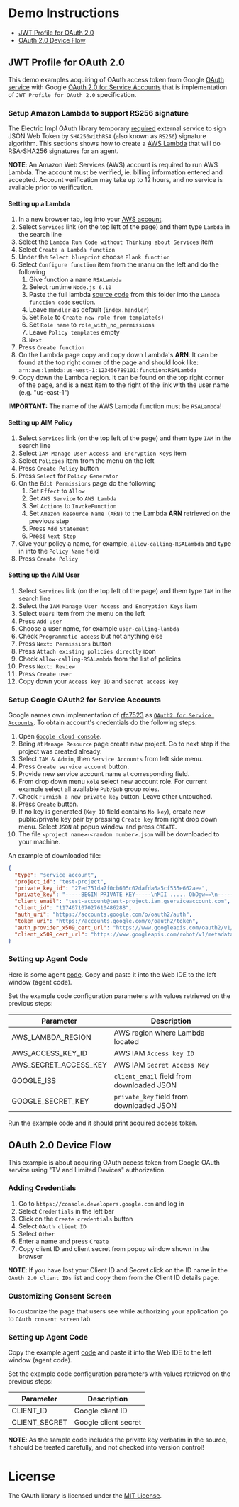 # Demo Instructions

* [JWT Profile for OAuth 2.0](#jwt-profile-for-oauth-20)
* [OAuth 2.0 Device Flow](#oauth-20-device-flow)

## JWT Profile for OAuth 2.0

This demo examples acquiring of OAuth access token from Google [OAuth service](https://developers.google.com/identity/protocols/OAuth2) with Google [OAuth 2.0 for Service Accounts](https://developers.google.com/identity/protocols/OAuth2ServiceAccount) that is implementation of `JWT Profile for OAuth 2.0` specification.

### Setup Amazon Lambda to support RS256 signature

The Electric Impl OAuth library temporary [required](../README.md#oauth2jwtprofileclient) external service to sign JSON Web Token by `SHA256withRSA` (also known as `RS256`) signature algorithm. This sections shows how to create a [AWS Lambda](https://aws.amazon.com/lambda) that will do RSA-SHA256 signatures for an agent.

**NOTE**: An Amazon Web Services (AWS) account is required to run AWS Lambda. The account must be verified, ie. billing information entered and accepted. Account verification may take up to 12 hours, and no service is available prior to verification.

#### Setting up a Lambda

1. In a new browser tab, log into your [AWS account](https://aws.amazon.com/console/).
1. Select `Services` link (on the top left of the page) and them type `Lambda` in the search line
1. Select the `Lambda Run Code without Thinking about Services` item
1. Select `Create a Lambda function`
1. Under the `Select blueprint` choose `Blank function`
1. Select `Configure function` item from the manu on the left and do the following
    1. Give function a name `RSALambda`
    1. Select runtime `Node.js 6.10`
    1. Paste the full lambda [source code](./RSALambda.js) from this folder into the `Lambda function code` section.
    1. Leave `Handler` as default (`index.handler`)
    1. Set `Role` to `Create new role from template(s)`
    1. Set `Role name` to `role_with_no_permissions`
    1. Leave `Policy templates` empty
    1. `Next`
1. Press `Create function`
1. On the Lambda page copy and copy down Lambda's **ARN**. It can be found at the top right corner
of the page and should look like: `arn:aws:lambda:us-west-1:123456789101:function:RSALambda`
1. Copy down the Lambda region. It can be found on the top right corner of the page,
and is a next item to the right of the link with the user name (e.g. "us-east-1")

**IMPORTANT:** The name of the AWS Lambda function must be `RSALambda`!

#### Setting up AIM Policy

1. Select `Services` link (on the top left of the page) and them type `IAM` in the search line
1. Select `IAM Manage User Access and Encryption Keys` item
1. Select `Policies` item from the menu on the left
1. Press `Create Policy` button
1. Press `Select` for `Policy Generator`
1. On the `Edit Permissions` page do the following
    1. Set `Effect` to `Allow`
    1. Set `AWS Service` to `AWS Lambda`
    1. Set `Actions` to `InvokeFunction`
    1. Set `Amazon Resource Name (ARN)` to the Lambda **ARN** retrieved on the previous step
    1. Press `Add Statement`
    1. Press `Next Step`
1. Give your policy a name, for example, `allow-calling-RSALambda` and type in into the `Policy Name` field
1. Press `Create Policy`

#### Setting up the AIM User

1. Select `Services` link (on the top left of the page) and them type `IAM` in the search line
1. Select the `IAM Manage User Access and Encryption Keys` item
1. Select `Users` item from the menu on the left
1. Press `Add user`
1. Choose a user name, for example `user-calling-lambda`
1. Check `Programmatic access` but not anything else
1. Press `Next: Permissions` button
1. Press `Attach existing policies directly` icon
1. Check `allow-calling-RSALambda` from the list of policies
1. Press `Next: Review`
1. Press `Create user`
1. Copy down your `Access key ID` and `Secret access key`

### Setup Google OAuth2 for Service Accounts

Google names own implementation of [rfc7523](https://tools.ietf.org/html/rfc7523) as [`OAuth2 for Service Accounts`](https://developers.google.com/identity/protocols/OAuth2ServiceAccount). To obtain account's credentials do the following steps:
1. Open [`Google cloud console`](https://console.cloud.google.com).
1. Being at `Manage Resource` page create new project. Go to next step if the project was created already.
1. Select `IAM & Admin`, then `Service Accounts` from left side menu.
1. Press `Create service account` button.
1. Provide new service account name at corresponding field.
1. From drop down menu `Role` select new account role. For current example select all available `Pub/Sub` group roles.
1. Check `Furnish a new private key` button. Leave other untouched.
1. Press `Create` button.
1. If no key is generated (`Key ID` field contains `No key`), create new public/private key pair by pressing `Create key` from right drop down menu. Select `JSON` at popup window and press `CREATE`.
1. The file `<project name>-<random number>.json` will be downloaded to your machine.

An example of downloaded file:
``` JSON
{
  "type": "service_account",
  "project_id": "test-project",
  "private_key_id": "27ed751da7f0cb605c02dafda6a5cf535e662aea",
  "private_key": "-----BEGIN PRIVATE KEY-----\nMII ..... QbDgw==\n-----END PRIVATEKEY-----\n",
  "client_email": "test-account@test-project.iam.gserviceaccount.com",
  "client_id": "117467107027610486288",
  "auth_uri": "https://accounts.google.com/o/oauth2/auth",
  "token_uri": "https://accounts.google.com/o/oauth2/token",
  "auth_provider_x509_cert_url": "https://www.googleapis.com/oauth2/v1/certs",
  "client_x509_cert_url": "https://www.googleapis.com/robot/v1/metadata/x509/test-account%40@test-project.iam.gserviceaccount.com"
}
```

### Setting up Agent Code

Here is some agent [code](JWTProfile.agent.nut). Copy and paste it into the Web IDE to the left window (agent code).

Set the example code configuration parameters with values retrieved on the previous steps:

Parameter             | Description
----------------------| -----------
AWS_LAMBDA_REGION     | AWS region where Lambda located
AWS_ACCESS_KEY_ID     | AWS IAM `Access key ID`
AWS_SECRET_ACCESS_KEY | AWS IAM `Secret Access Key`
GOOGLE_ISS            | `client_email` field from downloaded JSON
GOOGLE_SECRET_KEY     | `private_key` field from downloaded JSON

Run the example code and it should print acquired access token.

## OAuth 2.0 Device Flow

This example is about acquiring OAuth access token from  Google OAuth service using "TV and Limited Devices" authorization.

### Adding Credentials

1. Go to `https://console.developers.google.com` and log in
1. Select `Credentials` in the left bar
1. Click on the `Create credentials` button
1. Select `OAuth client ID`
1. Select `Other`
1. Enter a name and press `Create`
1. Copy client ID and client secret from popup window shown in the browser

**NOTE**: If you have lost your Client ID and Secret click on the ID name in the `OAuth 2.0 client IDs` list and copy them from the Client ID details page.

### Customizing Consent Screen

To customize the page that users see while authorizing your application go to
`OAuth consent screen` tab.


### Setting up Agent Code

Copy the example agent [code](DeviceFlow.agent.nut) and paste it into the Web IDE to the left window (agent code).

Set the example code configuration parameters with values retrieved on the previous steps:

Parameter             | Description
----------------------| -----------
CLIENT_ID  			  | Google client ID
CLIENT_SECRET         | Google client secret

**NOTE**: As the sample code includes the private key verbatim in the source,
it should be treated carefully, and not checked into version control!

# License

The OAuth library is licensed under the [MIT License](../LICENSE).
